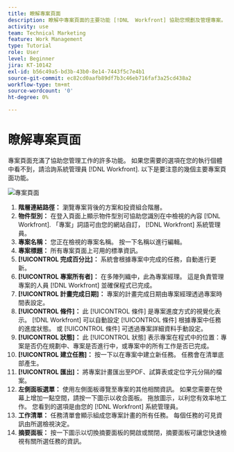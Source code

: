 ```yaml
---
title: 瞭解專案頁面
description: 瞭解中專案頁面的主要功能 [!DNL  Workfront] 協助您規劃及管理專案。
activity: use
team: Technical Marketing
feature: Work Management
type: Tutorial
role: User
level: Beginner
jira: KT-10142
exl-id: b56c49a5-bd3b-43b0-8e14-7443f5c7e4b1
source-git-commit: ec82cd0aafb89df7b3c46eb716faf3a25cd438a2
workflow-type: tm+mt
source-wordcount: '0'
ht-degree: 0%

---
```


# 瞭解專案頁面

專案頁面充滿了協助您管理工作的許多功能。 如果您需要的選項在您的執行個體中看不到，請洽詢系統管理員 [!DNL Workfront]. 以下是要注意的幾個主要專案頁面功能。

![專案頁面](assets/project-page-graphic-for-planner.png)

1. **階層連結路徑：** 瀏覽專案背後的方案和投資組合階層。
2. **物件型別：** 在登入頁面上顯示物件型別可協助您識別在中檢視的內容 [!DNL Workfront]. 「專案」詞語可由您的網站自訂， [!DNL Workfront] 系統管理員。
3. **專案名稱：** 您正在檢視的專案名稱。 按一下名稱以進行編輯。
4. **專案標題：** 所有專案頁面上可用的標準資訊。
5. **[!UICONTROL 完成百分比]：** 系統會根據專案中完成的任務，自動進行更新。
6. **[!UICONTROL 專案所有者]：** 在多陣列織中，此為專案經理。 這是負責管理專案的人員 [!DNL Workfront] 並確保程式已完成。
7. **[!UICONTROL 計畫完成日期]：** 專案的計畫完成日期由專案經理透過專案時間表設定。
8. **[!UICONTROL 條件]：** 此 [!UICONTROL 條件] 是專案進度方式的視覺化表示。 [!DNL Workfront] 可以自動設定 [!UICONTROL 條件] 根據專案中任務的進度狀態。 或 [!UICONTROL 條件] 可透過專案詳細資料手動設定。
9. **[!UICONTROL 狀態]：** 此 [!UICONTROL 狀態] 表示專案在程式中的位置：專案是否仍在規劃中、專案是否進行中，或專案中的所有工作是否已完成。
10. **[!UICONTROL 建立任務]：** 按一下以在專案中建立新任務。 任務會在清單底部產生。
11. **[!UICONTROL 匯出]：** 將專案計畫匯出至PDF、試算表或定位字元分隔的檔案。
12. **左側面板選單：** 使用左側面板導覽至專案的其他相關資訊。 如果您需要在熒幕上增加一點空間，請按一下圖示以收合面板。 拖放圖示，以利您有效率地工作。 您看到的選項是由您的 [!DNL Workfront] 系統管理員。
13. **工作清單：** 任務清單會顯示組成您專案計畫的所有任務。 每個任務的可見資訊由所選檢視決定。
14. **摘要面板：** 按一下圖示以切換摘要面板的開啟或關閉，摘要面板可讓您快速檢視有關所選任務的資訊。
